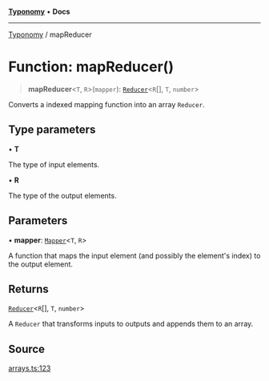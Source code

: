 [**Typonomy**](../README.md) • **Docs**

***

[Typonomy](../globals.md) / mapReducer

# Function: mapReducer()

> **mapReducer**\<`T`, `R`\>(`mapper`): [`Reducer`](../type-aliases/Reducer.md)\<`R`[], `T`, `number`\>

Converts a indexed mapping function into an array `Reducer`.

## Type parameters

• **T**

The type of input elements.

• **R**

The type of the output elements.

## Parameters

• **mapper**: [`Mapper`](../type-aliases/Mapper.md)\<`T`, `R`\>

A function that maps the input element (and possibly the element's index) to the output element.

## Returns

[`Reducer`](../type-aliases/Reducer.md)\<`R`[], `T`, `number`\>

A `Reducer` that transforms inputs to outputs and appends them to an array.

## Source

[arrays.ts:123](https://github.com/softcraft-development/typonomy/blob/cee340f062935faae6d8d20bbf994df4a652481c/src/arrays.ts#L123)
